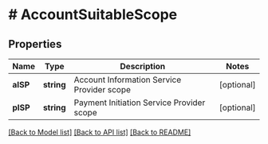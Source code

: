 # # AccountSuitableScope

## Properties

Name | Type | Description | Notes
------------ | ------------- | ------------- | -------------
**aISP** | **string** | Account Information Service Provider scope | [optional]
**pISP** | **string** | Payment Initiation Service Provider scope | [optional]

[[Back to Model list]](../../README.md#models) [[Back to API list]](../../README.md#endpoints) [[Back to README]](../../README.md)
